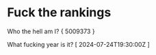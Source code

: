 # Fuck the rankings

Who the hell am I?
{ 5009373 }

What fucking year is it?
[ 2024-07-24T19:30:00Z ]
